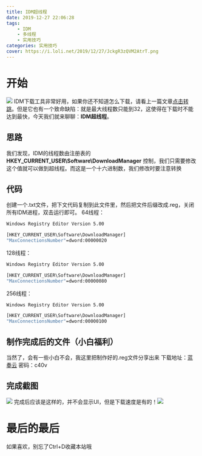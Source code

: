```yaml
---
title: IDM超线程
date: 2019-12-27 22:06:28
tags:
    - IDM
    - 多线程
    - 实用技巧
categories: 实用技巧
cover: https://i.loli.net/2019/12/27/JckgR3zQVM2AtrT.png
---
```

# 开始
![](https://i.loli.net/2019/12/27/JckgR3zQVM2AtrT.png)
IDM下载工具非常好用，如果你还不知道怎么下载，请看上一篇文章[点击转跳](https://abudu.ml/internetdownloadmanager/)。但是它也有一个致命缺陷：就是最大线程数只能到32，这使得在下载时不能达到最快，今天我们就来聊聊：**IDM超线程**。
## 思路
我们发现，IDM的线程数由注册表的 **HKEY_CURRENT_USER\Software\DownloadManager** 控制，我们只需要修改这个值就可以做到超线程。而这是一个十六进制数，我们修改时要注意转换
## 代码
创建一个.txt文件，把下文代码复制到此文件里，然后把文件后缀改成.reg，关闭所有IDM进程，双击运行即可。
64线程：
```cmd
Windows Registry Editor Version 5.00

[HKEY_CURRENT_USER\Software\DownloadManager]
"MaxConnectionsNumber"=dword:00000020
```
128线程：
```cmd
Windows Registry Editor Version 5.00

[HKEY_CURRENT_USER\Software\DownloadManager]
"MaxConnectionsNumber"=dword:00000080
```
256线程：
```cmd
Windows Registry Editor Version 5.00

[HKEY_CURRENT_USER\Software\DownloadManager]
"MaxConnectionsNumber"=dword:00000100
```
## 制作完成后的文件（小白福利）
当然了，会有一些小白不会，我这里把制作好的.reg文件分享出来
下载地址：[蓝奏云](http://t.cn/AiFbm23h) 密码：c40v
## 完成截图
![](https://i.loli.net/2019/12/27/ExwDXVSd4LsUMcR.png)
完成后应该是这样的，并不会显示UI，但是下载速度是有的！![](http://ww3.sinaimg.cn/large/9150e4e5ly1fsgu3282c1g208c08c74b.gif)
# 最后的最后
如果喜欢，别忘了Ctrl+D收藏本站哦
